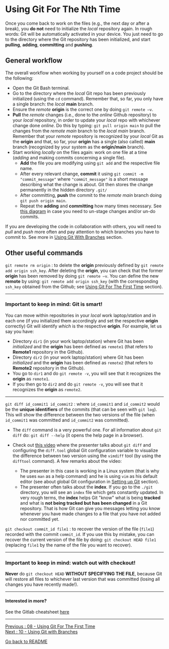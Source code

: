 # Using Git For The Nth Time  

Once you come back to work on the files (e.g., the next day or after a break), you **do not** need to initialize the *local* repository again. In rough words: Git will be automatically activated in your device. You just need to go to the directory where the Git repository has been initialized, and start **pulling**, **adding**, **committing** and **pushing**. 

## General workflow

The overall workflow when working by yourself on a code project should be the following:

- Open the Git Bash terminal.  
- Go to the directory where the *local* Git repo has been previously initialized (using the `cd` command). Remember that, so far, you only have a single branch: the *local* **main** branch.  
- Ensure the *remote* **origin** is the correct one by doing `git remote –v`.  
- **Pull** the *remote* changes (i.e., done to the *online* Github repository) to your *local* repository, in order to update your *local* repo with whichever change done *online*. Do this by typing: `git pull origin main` to pull the changes from the *remote main* branch to the *local main* branch.  Remember that your *remote* repository is recognized by your *local* Git as the **origin** and that, so far, your **origin** has a single (also called) **main** branch (recognized by your system as the **origin/main** branch).  
- Start working *locally* on the files again: work on one file at a time (*adding* and making commits concerning a single file).  
    * **Add** the file you are modifying using `git add` and the respective file name.  
    * After every relevant change, **commit** it using `git commit -m "commit_message"` where `"commit_message"` is a short message describing what the change is about. Git then stores the change permanently in the hidden directory `.git/`  
    * After committing, **push** the commit to the *remote main* branch doing `git push origin main`. 
    * Repeat the **adding** and **committing** how many times necessary. See [this diagram](https://github.com/HeatherAn/recommended-coding-practices/blob/main/figures/fig_git-undo.jpg) in case you need to un-stage changes and/or un-do commits.    

If you are developing the code in collaboration with others, you will need to *pull* and *push* more often and pay attention to which branches you have to commit to. See more in [Using Git With Branches](https://github.com/HeatherAn/recommended-coding-practices/blob/main/10-Using-Git-With-Branches.md) section. 


## Other useful commands 

`git remote rm origin` : to delete the **origin** previously defined by `git remote add origin ssh_key`. After deleting the **origin**, you can check that the former **origin** has been removed by doing `git remote –v`. You can define the new **remote** by using: `git remote add origin ssh_key` (with the corresponding `ssh_key` obtained from the Github; see [Using Git For The First Time](https://github.com/HeatherAn/recommended-coding-practices/blob/main/08-Using-Git-For-The-First-Time.md) section). 

_____________________________

### Important to keep in mind: Git is smart!

You can move within repositories in your *local* work laptop/station and in each one (if you initialized them accordingly and set the respective **origin** correctly) Git will identify *which* is the respective **origin**. For example, let us say you have:   

- Directory `dir1` (in your work laptop/station) where Git has been *initialized* and the **origin** has been defined as `remote1` (that refers to **Remote1** repository in the Github).  
- Directory `dir2` (in your work laptop/station) where Git has been *initialized* and the **origin** has been defined as `remote2` (that refers to  **Remote2** repository in the Github).  
- You go to `dir1` and do `git remote -v`, you will see that it recognizes the **origin** as `remote1`.  
- If you then go to `dir2` and do `git remote -v`, you will see that it recognizes the **origin** as `remote2`.   
_____________________________

`git diff id_commit1 id_commit2` : where `id_commit1` and `id_commit2` would be the **unique identifiers** of the commits (that can be seen with `git log`). This will show the difference between the two versions of the file (when `id_commit1` was committed and `id_commit2` was committed).  

- The `diff` command is a very powerful one. For all information about `git diff` do: `git diff --help` (it opens the help page in a browser).    

- Check out [this video](https://youtu.be/Wk-IK2uJt28) where the presenter talks about `git diff` and configuring the `diff.tool` global Git configuration variable to visualize the difference between two version using the `vimdiff` tool (by using the `difftool` command). A few remarks about the video:
    * The presenter in this case is working in a Linux system (that is why he uses `man` as a help command) and he is using `vim` as his default editor (see about global Git configuration in [Setting up Git](https://github.com/HeatherAn/recommended-coding-practices/blob/main/07-Setting-Up-Git.md) section).  
    * The presenter often talks about the **index**. If you go to the `./git` directory, you will see an `index` file which gets constantly updated. In very rough terms, the **index** helps Git "know" what is being **tracked** and what is **not being tracked but has been changed** in a Git repository. That is how Git can give you messages letting you know whenever you have made changes to a file that you have not added nor committed yet.  

`git checkout commit_id file1` : to recover the version of the file (`file1`) recorded with the commit `commit_id`. If you use this by mistake, you can recover the current version of the file by doing: `git checkout HEAD file1` (replacing `file1` by the name of the file you want to recover).

_________________________ 

### Important to keep in mind: watch out with checkout! 

**Never** do `git checkout HEAD` **WITHOUT SPECIFYING THE FILE**, because Git will restore all files to whichever last version that was committed (losing all changes you have recently made!).

_________________________


#### Interested in more?

See the Gitlab cheatsheet [here](https://github.com/HeatherAn/recommended-coding-practices/blob/main/13-Git-Cheatsheet.md)

________________________

[Previous : 08 - Using Git For The First Time](https://github.com/HeatherAn/recommended-coding-practices/blob/main/08-Using-Git-For-The-First-Time.md)  
[Next     : 10 - Using Git with Branches](https://github.com/HeatherAn/recommended-coding-practices/blob/main/10-Using-Git-With-Branches.md)

[Go back to README](https://github.com/HeatherAn/recommended-coding-practices#readme)
